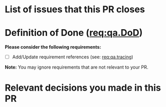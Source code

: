 # List of issues that this PR closes



# Definition of Done ([req:qa.DoD](https://github.com/mhatzl/mantra/wiki/5-REQ-qa.DoD#qadod-have-a-definition-of-done-for-requirements))

**Please consider the following requirements:**

- [ ] Add/Update requirement references (see: [req:qa.tracing](https://github.com/mhatzl/mantra/wiki/5-REQ-qa.tracing#qatracing-use-requirement-ids-in-mantrahttpsgithubcommhatzlmantra))

**Note:** You may ignore requirements that are not relevant to your PR.

# Relevant decisions you made in this PR


